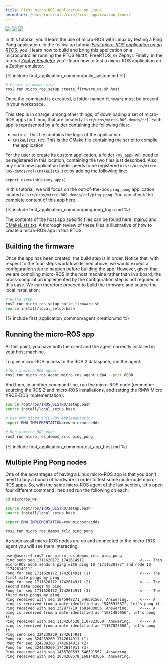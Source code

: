 ```yaml
---
title: First micro-ROS Application on Linux
permalink: /docs/tutorials/core/first_application_linux/
---
```


<img src="https://img.shields.io/badge/Written_for-Foxy-green" style="display:inline"/> <img src="https://img.shields.io/badge/Tested_on-Galactic-green" style="display:inline"/> <img src="https://img.shields.io/badge/Tested_on-Rolling-green" style="display:inline"/>

In this tutorial, you’ll learn the use of micro-ROS with Linux by testing a Ping Pong application.
In the follow-up tutorial [*First micro-ROS application on an RTOS*](/docs/tutorials/core/first_application_rtos/),
you'll learn how to build and bring this application on a microcontroller running the RTOS NuttX, FreeRTOS, or Zephyr.
Finally, in the tutorial [*Zephyr Emulator*](/docs/tutorials/core/zephyr_emulator/) you'll learn how to test
a micro-ROS application on a Zephyr emulator.

{% include first_application_common/build_system.md %}

```bash
# Create firmware step
ros2 run micro_ros_setup create_firmware_ws.sh host
```

Once the command is executed, a folder named `firmware` must be present in your workspace.

This step is in charge, among other things, of downloading a set of micro-ROS apps for Linux, that are located at
`src/uros/micro-ROS-demos/rcl`.
Each app is represented by a folder containing the following files:

* `main.c`: This file contains the logic of the application.
* `CMakeLists.txt`: This is the CMake file containing the script to compile the application.

For the user to create its custom application, a folder `<my_app>` will need to be registered in this location,
containing the two files just described.
Also, any such new application folder needs to be registered in
`src/uros/micro-ROS-demos/rcl/CMakeLists.txt` by adding the following line:

```
export_executable(<my_app>)
```

In this tutorial, we will focus on the out-of-the-box `ping_pong` application located at
`src/uros/micro-ROS-demos/rcl/ping_pong`.
You can check the complete content of this app
[here](https://github.com/micro-ROS/micro-ROS-demos/tree/foxy/rclc/ping_pong).

{% include first_application_common/pingpong_logic.md %}

The contents of the host app specific files can be found here:
[main.c](https://github.com/micro-ROS/micro-ROS-demos/blob/foxy/rclc/ping_pong/main.c) and
[CMakeLists.txt](https://github.com/micro-ROS/micro-ROS-demos/blob/foxy/rclc/ping_pong/CMakeLists.txt).
A thorough review of these files is illustrative of how to create a micro-ROS app in this RTOS.

## Building the firmware

Once the app has been created, the build step is in order.
Notice that, with respect to the four-steps workflow delined above, we would expect a configuration step to happen
before building the app. However, given that we are compiling micro-ROS in the host machine rather than in a board,
the cross-compilation implemented by the configuration step is not required in this case.
We can therefore proceed to build the firmware and source the local installation:

```bash
# Build step
ros2 run micro_ros_setup build_firmware.sh
source install/local_setup.bash
```
{% include first_application_common/agent_creation.md %}

## Running the micro-ROS app

At this point, you have both the client and the agent correctly installed in your host machine.

To give micro-ROS access to the ROS 2 dataspace, run the agent:

```bash
# Run a micro-ROS agent
ros2 run micro_ros_agent micro_ros_agent udp4 --port 8888
```

And then, in another command line, run the micro-ROS node (remember sourcing the ROS 2 and micro-ROS installations, and setting the RMW Micro XRCE-DDS implementation):

```bash
source /opt/ros/$ROS_DISTRO/setup.bash
source install/local_setup.bash

# Use RMW Micro XRCE-DDS implementation
export RMW_IMPLEMENTATION=rmw_microxrcedds

# Run a micro-ROS node
ros2 run micro_ros_demos_rclc ping_pong
```

{% include first_application_common/test_app_host.md %}

## Multiple Ping Pong nodes

One of the advantages of having a Linux micro-ROS app is that you don't need to buy a bunch of hardware in order to
test some multi-node micro-ROS apps.
So, with the same micro-ROS agent of the last section, let's open four different command lines and run the following on
each:

```bash
cd microros_ws

source /opt/ros/$ROS_DISTRO/setup.bash
source install/local_setup.bash

export RMW_IMPLEMENTATION=rmw_microxrcedds

ros2 run micro_ros_demos_rclc ping_pong
```

As soon as all micro-ROS nodes are up and connected to the micro-ROS agent you will see them interacting:

```
user@user:~$ ros2 run micro_ros_demos_rclc ping_pong
Ping send seq 1711620172_1742614911                         <---- This micro-ROS node sends a ping with ping ID "1711620172" and node ID "1742614911"
Pong for seq 1711620172_1742614911 (1)                      <---- The first mate pongs my ping
Pong for seq 1711620172_1742614911 (2)                      <---- The second mate pongs my ping
Pong for seq 1711620172_1742614911 (3)                      <---- The third mate pongs my ping
Ping received with seq 1845948271_546591567. Answering.     <---- A ping is received from a mate identified as "546591567", let's pong it.
Ping received with seq 232977719_1681483056. Answering.     <---- A ping is received from a mate identified as "1681483056", let's pong it.
Ping received with seq 1134264528_1107823050. Answering.    <---- A ping is received from a mate identified as "1107823050", let's pong it.
Ping send seq 324239260_1742614911
Pong for seq 324239260_1742614911 (1)
Pong for seq 324239260_1742614911 (2)
Pong for seq 324239260_1742614911 (3)
Ping received with seq 1435780593_546591567. Answering.
Ping received with seq 2034268578_1681483056. Answering.
```
